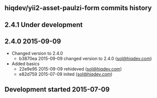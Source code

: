 hiqdev/yii2-asset-paulzi-form commits history
---------------------------------------------

## 2.4.1 Under development


## 2.4.0 2015-09-09

- Changed version to 2.4.0
    - b3870ea 2015-09-09 changed version to 2.4.0 (sol@hiqdev.com)
- Added basics
    - 22e9e95 2015-09-09 rehideved (sol@hiqdev.com)
    - e82d759 2015-07-09 inited (sol@hiqdev.com)

## Development started 2015-07-09

